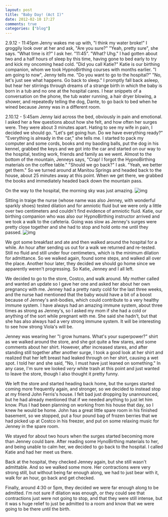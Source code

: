 ```yaml
---
layout: post
title: "Baby Day! (Act I)"
date: 2012-02-10 17:27
comments: true
categories: ["blog"]
---
```

2.9.12 - 11:45pm
Jenny wakes me up with, "I think my water broke!"
I groggily look over at her and ask, "Are you sure?"
"Yeah, pretty sure", she says.
"What time is it?" I ask her.
"11:45".
"What? Uhg." I had gotten about two and a half hours of sleep by this time, having gone to bed early to try and kick my oncoming head cold. "Did you call Katie?" Katie is our birthing companion, whom we took HypnoBirthing courses with months earlier.
"I am going to now", Jenny tells me.
"Do you want to go to the hospital?"
"No, let's just see what happens. Go back to sleep."
I promptly fall back asleep, but hear her stirrings through dreams of a strange birth in which the baby is born in a tub and no one at the hospital cares. I hear snippets of a conversation on the phone, the tub water running, a hair dryer blowing, a shower, and repeatedly telling the dog, Dante, to go back to bed when he wined because Jenny was in a different room.

2.10.12 - 5:45am
Jenny laid across the bed, obviously in pain and emotional. I asked her a few questions about how she felt, and how often her surges were. They were about 3 minutes apart. Hating to see my wife in pain, I decided we should go.
"Let's get going hun. Do we have everything ready?"
"Everything is already in the car," she tells me.
I started to pack my computer and some cords, books and my baoding balls, put the dog in his kennel, grabbed the keys and we got into the car and started on our way to the hospital, texting work, friends and family as we went.
Almost to the bottom of the mountain, Jenneys says, "Crap! I forgot the HypnoBirthing materials on the coffee table."
"Should we go back?" I ask.
"Yeah, we better get them."
So we turned around at Manitou Springs and headed back to the house, about 25 minutes away at this point. When we get there, we grabbed the books and immediately headed back down the mountain pass.

On the way to the hospital, the morning sky was just amazing.
![img](http://farm8.staticflickr.com/7199/6866465775_ee6c5865e2_z.jpg)

Sitting in traige the nurse (whose name was also Jenney, with wonderful sparkly shoes) tested dilation and for amniotic fluid but we were only a little over two centimeters and couldn't find evidence of amniotic fluid. Katie, our birthing companion who was also our HypnoBirthing instructor arrived and we took a walk to the cafeteria. Going was slow as Jenney's surges were pretty close together and she had to stop and hold onto me until they passed.
![img](http://farm8.staticflickr.com/7056/6866467167_79bb6d2988_z.jpg)

We got some breakfast and ate and then walked around the hospital for a while. An hour after sending us out for a walk we returned and re-tested. Still no fluid and still under four centimeters, which is the minimum dilation for admittance. So we walked again, found some steps, and walked all over the place. Another hour later, they decided we should go home since we apparently weren't progressing. So Katie, Jenney and I all left.

We decided to go to the store, Costco, and walk around. My mother called and wanted an update so I gave her one and asked her about her own pregnancy with me. Jenney had a pretty nasty cold for the last three weeks, and the nurse had mentioned that the baby would have a bit of a boost because of Jenney's anit-bodies, which could contribute to a very healthy immune system. I have always had an amazing immune system, about three times as strong as Jenney's, so I asked my mom if she had a cold or anything of the sort while pregnant with me. She said she hadn't, but that she has also always had a very strong immune system. It will be interesting to see how strong Viola's will be.

Jenney was wearing her "I grow humans. What's your superpower?" shirt as we walked around the store, and she got quite a few stares, and some comments about her shirt. However, after increased stares, and after standing still together after another surge, I took a good look at her shirt and realized that her left breast had leaked through on her shirt, causing a wet spot. I told her and she said, "No, I must have just leaned on something." In any case, I'm sure we looked *very* white trash at this point and just wanted to leave the store, though I also thought it pretty funny.

We left the store and started heading back home, but the surges started coming more frequently again, and stronger, so we decided to instead stop at my friend John Ferris's house. I felt bad just dropping by unannounced, but he had already mentioned that if we needed anything to just let him know. Plus I had been planning on working from his house that day, so I knew he would be home. John has a great little spare room in his finished basement, so we stopped, put a four pound bag of frozen berries that we had picked up at Costco in his freezer, and put on some relaxing music for Jenney in the spare room.

We stayed for about two hours when the surges started becoming more than Jenney could bare. After reading some HynoBirthing materials to her, and being unable to calm her, we decided to go back to the hospital. I called Katie and had her meet us there.

Back at the hospital, they checked Jenney again, but she still wasn't admittable. And so we walked some more. Her contractions were very strong still, but without being far enough along, we had to just bear with it, walk for an hour, go back and get checked.

Finally, around 4:30 or 5pm, they decided we were far enough along to be admitted. I'm not sure if dilation was enough, or they could see that contractions just were not going to stop, and that they were still intense, but it was s huge relief to just be admitted to a room and know that we were going to be there until the birth.